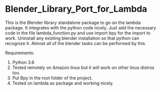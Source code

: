 # Blender_Library_Port_for_Lambda
This is the Blender library standalone package to go on the lambda package. It integrates with the python code nicely.
Just add the necessary code in the file lambda_function.py and use import bpy for the import to work. Uninstall any existing blender
installation so that python can recognize it. Almost all of the blender tasks can be performed by this.

Requirements:

1. Python 3.6
2. Tested remotely on Amazon linux but it will work on other linux distros too.
3. Put Bpy in the root folder of the project.
4. Tested on lambda as package and working nicely.

